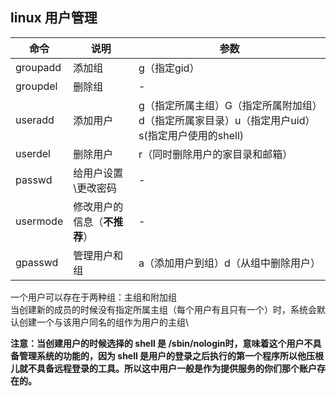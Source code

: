 ## linux 用户管理
|命令|说明|参数
|----|----|----|
|groupadd|添加组|g（指定gid）|
|groupdel|删除组|-|
|useradd|添加用户|g（指定所属主组）G（指定所属附加组）d（指定所属家目录）u（指定用户uid）s(指定用户使用的shell)|
|userdel|删除用户|r（同时删除用户的家目录和邮箱）|
|passwd|给用户设置\更改密码|-|
|usermode|修改用户的信息（**不推荐**）|-|
|gpasswd|管理用户和组|a（添加用户到组）d（从组中删除用户）|


一个用户可以存在于两种组：主组和附加组\
当创建新的成员的时候没有指定所属主组（每个用户有且只有一个）时，系统会默认创建一个与该用户同名的组作为用户的主组\

**注意：当创建用户的时候选择的 shell 是 /sbin/nologin时，意味着这个用户不具备管理系统的功能的，因为 shell 是用户的登录之后执行的第一个程序所以他压根儿就不具备远程登录的工具。所以这中用户一般是作为提供服务的你们那个账户存在的。**
